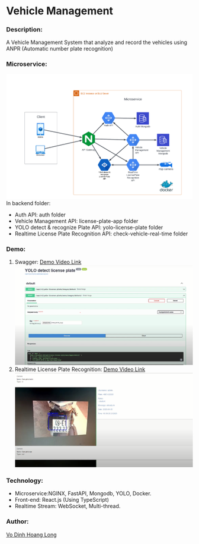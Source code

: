 # Vehicle Management
### Description:
A Vehicle Management System that analyze and record the vehicles using ANPR (Automatic number plate recognition)
### Microservice:
![img](demo/Microservice.png)
In backend folder:
- Auth API: auth folder
- Vehicle Management API: license-plate-app folder
- YOLO detect & recognize Plate API: yolo-license-plate folder
- Realtime License Plate Recognition API: check-vehicle-real-time folder
### Demo:
 1. Swagger:
 [Demo Video Link](https://www.youtube.com/watch?v=Rwx2PFWrNaw)
![img](demo/swagger.png)
 2. Realtime License Plate Recognition:
 [Demo Video Link](https://www.youtube.com/watch?v=C4vqtv3u_jI)
![img](demo/realtime.png)
### Technology:
 - Microservice:NGINX, FastAPI, Mongodb, YOLO, Docker.
 - Front-end: React.js (Using TypeScript)
 - Realtime Stream: WebSocket, Multi-thread.
### Author:
[Vo Dinh Hoang Long](https://github.com/HoangLongHotarou) 
